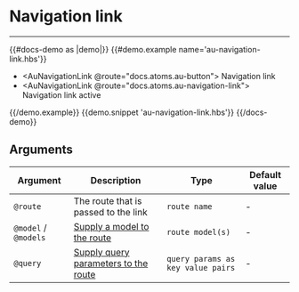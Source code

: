 # Navigation link

---

{{#docs-demo as |demo|}}
  {{#demo.example name='au-navigation-link.hbs'}}
    <ul class="au-c-list-navigation">
      <li class="au-c-list-navigation__item">
        <AuNavigationLink @route="docs.atoms.au-button">
          Navigation link
        </AuNavigationLink>
      </li>
      <li class="au-c-list-navigation__item">
        <AuNavigationLink @route="docs.atoms.au-navigation-link">
          Navigation link active
        </AuNavigationLink>
      </li>
    </ul>
  {{/demo.example}}
  {{demo.snippet 'au-navigation-link.hbs'}}
{{/docs-demo}}

## Arguments

| Argument      | Description | Type | Default value |
| ------------- | ----------- | ---- | ------------- |
| `@route` | The route that is passed to the link  | `route name` | - |
| `@model` / `@models` | [Supply a model to the route](https://api.emberjs.com/ember/release/classes/Ember.Templates.components/methods/input?anchor=LinkTo#supplying-a-model) | `route model(s)` | - |
| `@query` | [Supply query parameters to the route](https://api.emberjs.com/ember/release/classes/Ember.Templates.components/methods/input?anchor=LinkTo#supplying-query-parameters) | `query params as key value pairs` | - |

